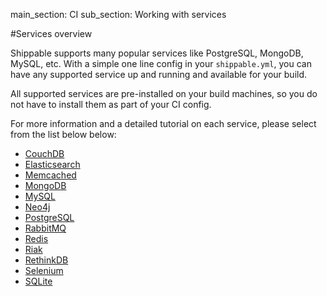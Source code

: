 main_section: CI
sub_section: Working with services

#Services overview

Shippable supports many popular services like PostgreSQL, MongoDB, MySQL, etc. With a simple one line config in your `shippable.yml`, you can have any supported service up and running and available for your build.

All supported services are pre-installed on your build machines, so you do not have to install them as part of your CI config.

For more information and a detailed tutorial on each service, please select from the list below below:

- <i class="ion-ios-minus-empty"> </i>  [CouchDB](couchDB/)
- <i class="ion-ios-minus-empty"> </i>  [Elasticsearch](elasticsearch/)
- <i class="ion-ios-minus-empty"> </i>  [Memcached](memcached/)
- <i class="ion-ios-minus-empty"> </i>  [MongoDB](mongodb/)
- <i class="ion-ios-minus-empty"> </i>  [MySQL](mysql/)
- <i class="ion-ios-minus-empty"> </i>  [Neo4j](neo4j/)
- <i class="ion-ios-minus-empty"> </i>  [PostgreSQL](postgresql/)
- <i class="ion-ios-minus-empty"> </i>  [RabbitMQ](rabbitmq/)
- <i class="ion-ios-minus-empty"> </i>  [Redis](redis/)
- <i class="ion-ios-minus-empty"> </i>  [Riak](riak/)
- <i class="ion-ios-minus-empty"> </i>  [RethinkDB](rethinkdb/)
- <i class="ion-ios-minus-empty"> </i>  [Selenium](selenium/)
- <i class="ion-ios-minus-empty"> </i>  [SQLite](sqlite/)
